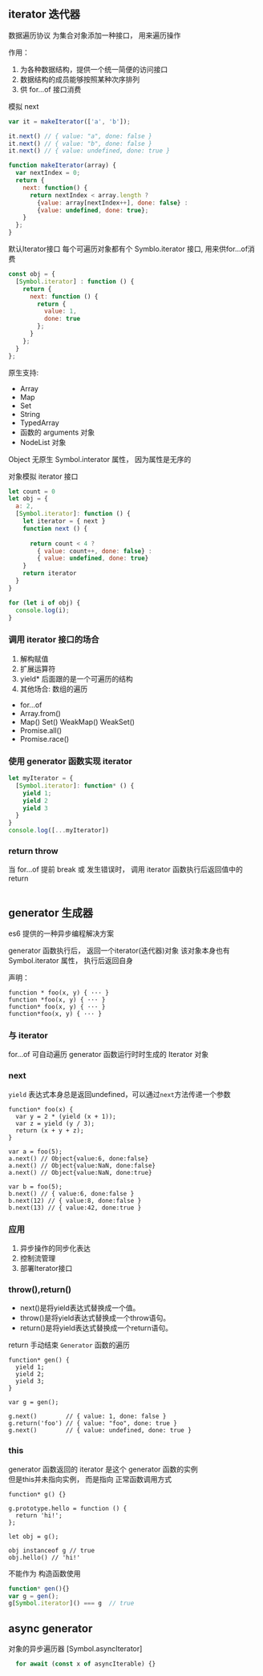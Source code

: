 

## iterator 迭代器
数据遍历协议 
为集合对象添加一种接口， 用来遍历操作  

作用：
1. 为各种数据结构，提供一个统一简便的访问接口
2. 数据结构的成员能够按照某种次序排列
3. 供 for...of 接口消费


模拟 next
```js
var it = makeIterator(['a', 'b']);

it.next() // { value: "a", done: false }
it.next() // { value: "b", done: false }
it.next() // { value: undefined, done: true }

function makeIterator(array) {
  var nextIndex = 0;
  return {
    next: function() {
      return nextIndex < array.length ?
        {value: array[nextIndex++], done: false} :
        {value: undefined, done: true};
    }
  };
}
```

默认Iterator接口
每个可遍历对象都有个 Symblo.iterator 接口, 用来供for...of消费

```js
const obj = {
  [Symbol.iterator] : function () {
    return {
      next: function () {
        return {
          value: 1,
          done: true
        };
      }
    };
  }
};
```
原生支持:
  - Array
  - Map
  - Set
  - String
  - TypedArray
  - 函数的 arguments 对象
  - NodeList 对象

Object 无原生 Symbol.interator 属性， 因为属性是无序的


对象模拟 iterator 接口
```js
let count = 0
let obj = {
  a: 2,
  [Symbol.iterator]: function () {
    let iterator = { next }
    function next () {
      
      return count < 4 ?
        { value: count++, done: false} :
        { value: undefined, done: true}
    }
    return iterator 
  }
}

for (let i of obj) {
  console.log(i);
}
```


### 调用 iterator 接口的场合

1. 解构赋值
2. 扩展运算符
3. yield* 后面跟的是一个可遍历的结构
4. 其他场合: 数组的遍历
  - for...of
  - Array.from()
  - Map() Set() WeakMap() WeakSet()
  - Promise.all()
  - Promise.race()



### 使用 generator 函数实现 iterator

```js
let myIterator = {
  [Symbol.iterator]: function* () {
    yield 1;
    yield 2
    yield 3
  }
}
console.log([...myIterator])
```

### return throw

当 for...of 提前 break 或 发生错误时，
调用 iterator 函数执行后返回值中的 return

```

```

## generator 生成器

es6 提供的一种异步编程解决方案  

generator 函数执行后， 返回一个iterator(迭代器)对象
该对象本身也有 Symbol.iterator 属性， 执行后返回自身

声明：
```
function * foo(x, y) { ··· }
function *foo(x, y) { ··· }
function* foo(x, y) { ··· }
function*foo(x, y) { ··· }
```



### 与 iterator 

for...of 可自动遍历 generator 函数运行时时生成的 Iterator 对象

### next

`yield` 表达式本身总是返回undefined，可以通过`next`方法传递一个参数

```
function* foo(x) {
  var y = 2 * (yield (x + 1));
  var z = yield (y / 3);
  return (x + y + z);
}

var a = foo(5);
a.next() // Object{value:6, done:false}
a.next() // Object{value:NaN, done:false}
a.next() // Object{value:NaN, done:true}

var b = foo(5);
b.next() // { value:6, done:false }
b.next(12) // { value:8, done:false }
b.next(13) // { value:42, done:true }
```


### 应用

1. 异步操作的同步化表达
2. 控制流管理
3. 部署Iterator接口

### throw(),return()

- next()是将yield表达式替换成一个值。
- throw()是将yield表达式替换成一个throw语句。
- return()是将yield表达式替换成一个return语句。




return 手动结束 `Generator` 函数的遍历
```
function* gen() {
  yield 1;
  yield 2;
  yield 3;
}

var g = gen();

g.next()        // { value: 1, done: false }
g.return('foo') // { value: "foo", done: true }
g.next()        // { value: undefined, done: true }
```


### this

generator 函数返回的 iterator  是这个 generator 函数的实例  
但是this并未指向实例， 而是指向 正常函数调用方式

```
function* g() {}

g.prototype.hello = function () {
  return 'hi!';
};

let obj = g();

obj instanceof g // true
obj.hello() // 'hi!'
```

不能作为 构造函数使用 

```js
function* gen(){}
var g = gen();
g[Symbol.iterator]() === g  // true
```



## async generator

对象的异步遍历器
[Symbol.asyncIterator]
```js
  for await (const x of asyncIterable) {}
```